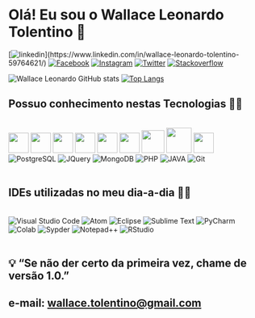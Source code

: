 
<h1>Olá! Eu sou o Wallace Leonardo Tolentino 👋</h1>

[![linkedin](https://img.shields.io/badge/LinkedIn-0077B5?style=for-the-badge&logo=linkedin&logoColor=white&target="_blank")](https://www.linkedin.com/in/wallace-leonardo-tolentino-59764621/)
[![Facebook](https://img.shields.io/badge/Facebook-1877F2?style=for-the-badge&logo=facebook&logoColor=white)](https://www.facebook.com/wallaceleonardo.tolentino)
[![Instagram](https://img.shields.io/badge/Instagram-E4405F?style=for-the-badge&logo=instagram&logoColor=white)](https://www.instagram.com/wallace.tolentino/)
[![Twitter](https://img.shields.io/badge/Twitter-1DA1F2?style=for-the-badge&logo=twitter&logoColor=white)](https://twitter.com/_WallaceLT)
[![Stackoverflow](https://img.shields.io/badge/Stack_Overflow-FE7A16?style=for-the-badge&logo=stack-overflow&logoColor=white)](https://stackoverflow.com/users/17588146/wallace-leonardo-tolentino)


![Wallace Leonardo GitHub stats](https://github-readme-stats.vercel.app/api?username=wallaceleonardo&show_icons=true&theme=dracula) [![Top Langs](https://github-readme-stats.vercel.app/api/top-langs/?username=wallaceleonardo&layout=compact&theme=dracula)](https://github.com/wallaceleonardo)


<h2>Possuo conhecimento nestas Tecnologias 👨‍💻</h2>

<div style="display: inline_block"></br>
    <img src="https://cdn.jsdelivr.net/gh/devicons/devicon/icons/html5/html5-original.svg" width=40px height=40px/>
    <!-- <img aling="center" alt="HTML5" src="https://img.shields.io/badge/HTML5-E34F26?style=for-the-badge&logo=html5&logoColor=white" /> -->
    <img src="https://cdn.jsdelivr.net/gh/devicons/devicon/icons/css3/css3-original.svg" width=40px height=40px/>
    <!-- <img aling="center" alt="CSS3" src="https://img.shields.io/badge/CSS3-1572B6?style=for-the-badge&logo=css3&logoColor=white" /> -->
    <img src="https://cdn.jsdelivr.net/gh/devicons/devicon/icons/javascript/javascript-original.svg" width=40px height=40px/>
    <!-- <img aling="center" alt="Javascript" src="https://img.shields.io/badge/JavaScript-F7DF1E?style=for-the-badge&logo=javascript&logoColor=black" /> --> 
    <img src="https://cdn.jsdelivr.net/gh/devicons/devicon/icons/python/python-original.svg" width=40px height=40px/>
    <!-- <img aling="center" alt="Python" src="https://img.shields.io/badge/Python-14354C?style=for-the-badge&logo=python&logoColor=white" /> -->
    <img src="https://cdn.jsdelivr.net/gh/devicons/devicon/icons/sass/sass-original.svg" width=40px height=40px/>
    <!-- <img aling="center" alt="SAAS" src="https://img.shields.io/badge/Sass-CC6699?style=for-the-badge&logo=sass&logoColor=white" /> -->
    <img src="https://cdn.jsdelivr.net/gh/devicons/devicon/icons/r/r-original.svg" width=40px height=40px/>
    <!-- <img aling="center" alt="R" src="https://img.shields.io/badge/R-276DC3?style=for-the-badge&logo=r&logoColor=white" /> -->
    <img src="https://cdn.jsdelivr.net/gh/devicons/devicon/icons/flask/flask-original.svg" width=45px height=45px/>
    <!-- <img aling="center" alt="Flask" src="https://img.shields.io/badge/Flask-000000?style=for-the-badge&logo=flask&logoColor=white" /> -->
    <img src="https://cdn.jsdelivr.net/gh/devicons/devicon/icons/django/django-original.svg" width=50px height=50px/>
    <!-- <img aling="center" alt="Django" src="https://img.shields.io/badge/Django-092E20?style=for-the-badge&logo=django&logoColor=white" /> -->
    <img src="https://cdn.jsdelivr.net/gh/devicons/devicon/icons/mysql/mysql-original-wordmark.svg" width=40px height=40px/>
    <!-- <img aling="center" alt="MySQL" src="https://img.shields.io/badge/MySQL-00000F?style=for-the-badge&logo=mysql&logoColor=white" /> -->
    <img aling="center" alt="PostgreSQL" src="https://img.shields.io/badge/PostgreSQL-316192?style=for-the-badge&logo=postgresql&logoColor=white" />
    <img aling="center" alt="JQuery" src="https://img.shields.io/badge/jQuery-0769AD?style=for-the-badge&logo=jquery&logoColor=white" />
    <img aling="center" alt="MongoDB" src="https://img.shields.io/badge/MongoDB-4EA94B?style=for-the-badge&logo=mongodb&logoColor=white" />    
    <img aling="center" alt="PHP" src="https://img.shields.io/badge/PHP-777BB4?style=for-the-badge&logo=php&logoColor=white" />  
    <img aling="center" alt="JAVA" src="https://img.shields.io/badge/Java-ED8B00?style=for-the-badge&logo=java&logoColor=white" />  
    <img aling="center" alt="Git" src="https://img.shields.io/badge/git-%23F05033.svg?style=for-the-badge&logo=git&logoColor=white" />  
</div></br>

<h2>IDEs utilizadas no meu dia-a-dia 👨‍💻</h2>

<div style="display: inline_block"></br>
    <img aling="center" alt="Visual Studio Code" src="https://img.shields.io/badge/Visual_Studio_Code-0078D4?style=for-the-badge&logo=visual%20studio%20code&logoColor=white" />
    <img aling="center" alt="Atom" src="https://img.shields.io/badge/Atom-66595C?style=for-the-badge&logo=Atom&logoColor=white" />
    <img aling="center" alt="Eclipse" src="https://img.shields.io/badge/Eclipse-2C2255?style=for-the-badge&logo=eclipse&logoColor=white" />
    <img aling="center" alt="Sublime Text" src="https://img.shields.io/badge/sublime_text-%23575757.svg?&style=for-the-badge&logo=sublime-text&logoColor=important" />
    <img aling="center" alt="PyCharm" src="https://img.shields.io/badge/PyCharm-000000.svg?&style=for-the-badge&logo=PyCharm&logoColor=white" />
    <img aling="center" alt="Colab" src="https://img.shields.io/badge/Colab-F9AB00?style=for-the-badge&logo=googlecolab&color=525252" />
    <img aling="center" alt="Sypder" src="https://img.shields.io/badge/Spyder-838485?style=for-the-badge&logo=spyder%20ide&logoColor=maroon" />
    <img aling="center" alt="Notepad++" src="https://img.shields.io/badge/Notepad++-90E59A.svg?style=for-the-badge&logo=notepad%2B%2B&logoColor=black" />
    <img aling="center" alt="RStudio" src="https://img.shields.io/badge/RStudio-75AADB?style=for-the-badge&logo=RStudio&logoColor=white" />
</div></br>   
 

## 💡 “Se não der certo da primeira vez, chame de versão 1.0.”

## e-mail: wallace.tolentino@gmail.com

